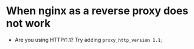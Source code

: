 # When nginx as a reverse proxy does not work

* Are you using HTTP/1.1? Try adding `proxy_http_version 1.1;`
